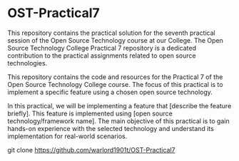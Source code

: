 # OST-Practical7
This repository contains the practical solution for the seventh practical session of the Open Source Technology course at our College. The Open Source Technology College Practical 7 repository is a dedicated contribution to the practical assignments related to open source technologies.

This repository contains the code and resources for the Practical 7 of the Open Source Technology College course. The focus of this practical is to implement a specific feature using a chosen open source technology.

In this practical, we will be implementing a feature that [describe the feature briefly]. This feature is implemented using [open source technology/framework name]. The main objective of this practical is to gain hands-on experience with the selected technology and understand its implementation for real-world scenarios.

  git clone https://github.com/warlord1901t/OST-Practical7
